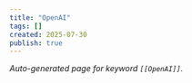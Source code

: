 ```yaml
---
title: "OpenAI"
tags: []
created: 2025-07-30
publish: true
---
```


_Auto-generated page for keyword `[[OpenAI]]`._

